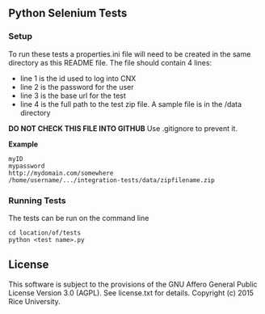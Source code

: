 ## Python Selenium Tests

### Setup

To run these tests a properties.ini file will need to be created in the same directory as this README file.
The file should contain 4 lines: 

 * line 1 is the id used to log into CNX
 * line 2 is the password for the user
 * line 3 is the base url for the test
 * line 4 is the full path to the test zip file. A sample file is in the /data directory
 
**DO NOT CHECK THIS FILE INTO GITHUB** Use .gitignore to prevent it.
 
**Example**
 
    myID
    mypassword
    http://mydomain.com/somewhere
    /home/username/.../integration-tests/data/zipfilename.zip
 

### Running Tests

The tests can be run on the command line

    cd location/of/tests
    python <test name>.py

License
-------

This software is subject to the provisions of the GNU Affero General Public License Version 3.0 (AGPL). See license.txt for details. Copyright (c) 2015 Rice University.
